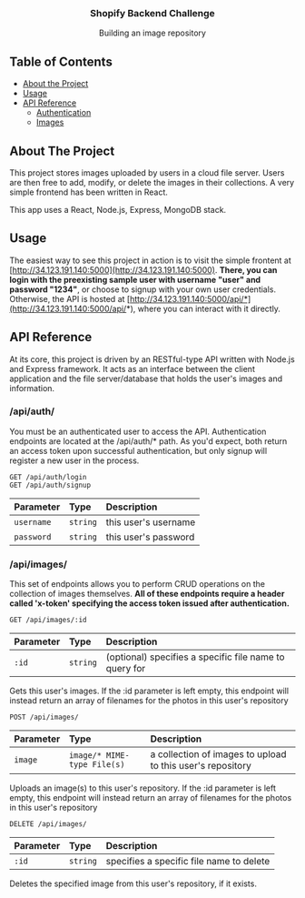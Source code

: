 <br />
<p align="center">

  <h3 align="center">Shopify Backend Challenge</h3>

  <p align="center">
    Building an image repository
    <br />
  </p>
</p>

## Table of Contents

* [About the Project](#about-the-project)
* [Usage](#usage)
* [API Reference](#api-reference)
  * [Authentication](#apiauth)
  * [Images](#apiimages)

## About The Project

This project stores images uploaded by users in a cloud file server. Users are then free to add, modify, or delete the images in their collections.
A very simple frontend has been written in React.

This app uses a React, Node.js, Express, MongoDB stack.

## Usage

The easiest way to see this project in action is to visit the simple frontent at [http://34.123.191.140:5000](http://34.123.191.140:5000). **There, you can login with the preexisting sample user with username "user" and password "1234"**, or choose to signup with your own user credentials. Otherwise, the API is hosted at [http://34.123.191.140:5000/api/*](http://34.123.191.140:5000/api/*), where you can interact with it directly.

## API Reference

At its core, this project is driven by an RESTful-type API written with Node.js and Express framework. It acts as an interface between the client application and the file server/database that holds the user's images and information.

### /api/auth/

You must be an authenticated user to access the API. Authentication endpoints are located at the /api/auth/* path. As you'd expect, both return an access token upon successful authentication, but only signup will register a new user in the process. 

```http
GET /api/auth/login
GET /api/auth/signup
```

| Parameter | Type | Description |
| :--- | :--- | :--- |
| `username` | `string` | this user's username |
| `password` | `string` | this user's password |

### /api/images/

This set of endpoints allows you to perform CRUD operations on the collection of images themselves. **All of these endpoints require a header called 'x-token' specifying the access token issued after authentication.**

```http
GET /api/images/:id
```
| Parameter | Type | Description |
| :--- | :--- | :--- |
| `:id` | `string` | (optional) specifies a specific file name to query for |

Gets this user's images. If the :id parameter is left empty, this endpoint will instead return an array of filenames for the photos in this user's repository

```http
POST /api/images/
```
| Parameter | Type | Description |
| :--- | :--- | :--- |
| `image` | `image/* MIME-type File(s)` | a collection of images to upload to this user's repository |

Uploads an image(s) to this user's repository. If the :id parameter is left empty, this endpoint will instead return an array of filenames for the photos in this user's repository

```http
DELETE /api/images/
```
| Parameter | Type | Description |
| :--- | :--- | :--- |
| `:id` | `string` | specifies a specific file name to delete |

Deletes the specified image from this user's repository, if it exists.
